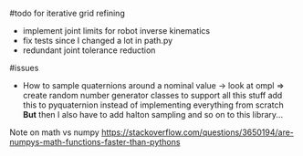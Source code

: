 #todo for iterative grid refining

- implement joint limits for robot inverse kinematics
- fix tests since I changed a lot in path.py
- redundant joint tolerance reduction

#issues

- How to sample quaternions around a nominal value
 -> look at ompl
 => create random number generator classes to support
 all this stuff
 add this to pyquaternion instead of implementing everything from scratch
 **But**
 then I also have to add halton sampling and so on
 to this library...


Note on math vs numpy
https://stackoverflow.com/questions/3650194/are-numpys-math-functions-faster-than-pythons
